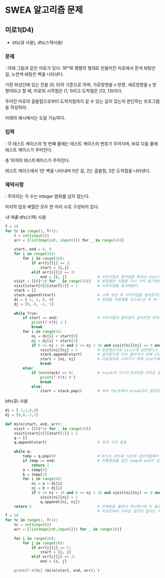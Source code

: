 # SWEA 알고리즘 문제
## 미로1(D4)
- bfs(큐 사용), dfs(스택사용)

### 문제

: 아래 그림과 같은 미로가 있다. 16*16 행렬의 형태로 만들어진 미로에서 흰색 바탕은 길, 노란색 바탕은 벽을 나타낸다.

가장 좌상단에 있는 칸을 (0, 0)의 기준으로 하여, 가로방향을 x 방향, 세로방향을 y 방향이라고 할 때, 미로의 시작점은 (1, 1)이고 도착점은 (13, 13)이다.

주어진 미로의 출발점으로부터 도착지점까지 갈 수 있는 길이 있는지 판단하는 프로그램을 작성하라.

아래의 예시에서는 도달 가능하다.


### 입력

: 각 테스트 케이스의 첫 번째 줄에는 테스트 케이스의 번호가 주어지며, 바로 다음 줄에 테스트 케이스가 주어진다.

총 10개의 테스트케이스가 주어진다.

테스트 케이스에서 1은 벽을 나타내며 0은 길, 2는 출발점, 3은 도착점을 나타낸다.

### 제약사항
: 주어지는 각 수는 integer 범위를 넘지 않는다.

마지막 암호 배열은 모두 한 자리 수로 구성되어 있다.

*내 제출*
dfs(스택) 사용
```python
T = 10
for tc in range(1, T+1):
    t = int(input())
    arr = [list(map(int, input())) for _ in range(16)]
 
    start, end = 0, 0
    for i in range(16):
        for j in range(16):
            if arr[i][j] == 2:
                start = [i,j]
            elif arr[i][j] == 3:
                end = [i, j]              # 시작지점과 끝지점을 찾아서 start와 end에 저장
    visit = [[0]*16 for _ in range(16)]   # 방문했던 지점을 다시 가지 않기위해 arr과 길이가 동일한 배열 생성
    visit[start[0]][start[1]] = 1         # 시작지점을 표시해준다
    stack = []
    stack.append(start)                   # 스택 생성 후 시작지점을 넣어준다(길이 막혔을때 pop을 통해 이전의 지점으로 돌아가기 위해서)
    di = [-1, 1, 0, 0]                    # 방향을 지정해줄 리스트(상 하 좌 우)
    dj = [0, 0, -1, 1]
 
    while True:
        if start == end:                  # 시작지점과 끝지점이 같아지면 목적지에 도착을 했으므로 print
            print(f'#{t} 1')
            break
        for i in range(4):
            ni = di[i] + start[0]
            nj = dj[i] + start[1]
            if 0 <= ni < 16 and 0 <= nj < 16 and visit[ni][nj] == 0 and arr[ni][nj] != 1: # 상하 좌우로 돌면서 범위를 벗어나지 않고 길이 있는 지점을 찾는다
                visit[ni][nj] = 1         # 방문했으므로 visit에 방문했다고 저장
                stack.append(start)       # 길이없으면 다시 돌아가기 위해 stack에 저장
                start = [ni, nj]          # 다음위치로 나아가기 위해 start에 범위를 벗어나지 않는 ni, nj 저장
                break
        else:
            if len(stack) == 0:           # stack의 크기가 0이되면 더이상 갈곳이 없기때문에 0을 출력 후 break
                print(f'#{t} 0')
                break
            else:
                start = stack.pop()       # 위의 for문에서 break되지 않았다면 갈길이 없고, stack에 이전의 방문지점은 남아있기 때문에 start에 가장 최근 방문했던 pop()을 저장
```

bfs(큐) 사용
```python
di = [-1,1,0,0]
dj = [0,0,-1,1]
 
def miro(start, end, arr):
    visit = [[0]*16 for _ in range(16)]
    visit[start[0]][start[1]] = 1
    q = []
    q.append(start)                       # 위의 식과 동일
     
    while q:
        temp = q.pop(0)                   # bfs는 dfs와 다르게 상단지점에서 나온 가지를 모두 훑어보면서 진행한다
        if temp == end:                   # 진행경로를 담은 temp와 end가 같아지면 목표지점에 도닥했으므로 1 return
            return 1
        a = temp[0]
        b = temp[1]
        for i in range(4):
            ni = a + di[i]
            nj = b + dj[i]
            if 0 <= ni < 16 and 0 <= nj < 16 and visit[ni][nj] == 0 and arr[ni][nj] != 1:
                visit[ni][nj] = 1
                q.append([ni, nj])
    return 0                              # 반복문을 돌면서 하나하나씩 다 둘러보다가 while이 False가되어 반복문을 나왔다는것은 
                                          # 미로안에서 더이상 갈곳이 없다는 의미이기 때문에 이 미로는 목표지점을 갈 수 없어 0을 return
T = 10
for tc in range(1, T+1):
    tc = int(input())
    arr = [list(map(int,input())) for _ in range(16)]
     
    for i in range(16):
        for j in range(16):
            if arr[i][j] == 2:
                start = [i, j]
            elif arr[i][j] == 3:
                end = [i, j]
                 
    print(f'#{tc} {miro(start, end, arr)}')
```